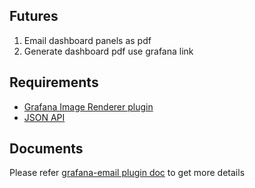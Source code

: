 ## **Futures**

1. Email dashboard panels as pdf
2. Generate dashboard pdf use grafana link

## **Requirements**
- [Grafana Image Renderer plugin](https://grafana.com/grafana/plugins/grafana-image-renderer/)
- [JSON API](https://grafana.com/grafana/plugins/marcusolsson-json-datasource/)

## Documents

Please refer [grafana-email plugin doc](https://smarkmeng.notion.site/Grafana-Email-Plugin-b678b8cb37bd466b8173f9cbbd9978eb) to get more details
